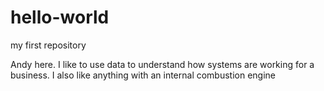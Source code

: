 # hello-world
my first repository

Andy here.  I like to use data to understand how systems are working for a business.
I also like anything with an internal combustion engine
